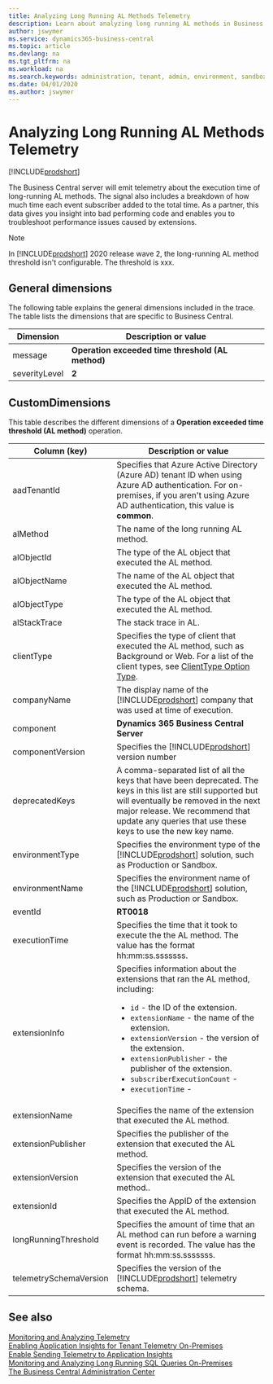 ```yaml
---
title: Analyzing Long Running AL Methods Telemetry
description: Learn about analyzing long running AL methods in Business Central.  
author: jswymer
ms.service: dynamics365-business-central
ms.topic: article
ms.devlang: na
ms.tgt_pltfrm: na
ms.workload: na
ms.search.keywords: administration, tenant, admin, environment, sandbox, telemetry
ms.date: 04/01/2020
ms.author: jswymer
---
```


# Analyzing Long Running AL Methods Telemetry

[!INCLUDE[prodshort](../includes/2020_releasewave2.md)]

The Business Central server will emit telemetry about the execution time of long-running AL methods. The signal also includes a breakdown of how much time each event subscriber added to the total time. As a partner, this data gives you insight into bad performing code and enables you to troubleshoot performance issues caused by extensions.

> [!NOTE]
> In [!INCLUDE[prodshort](../developer/includes/prodshort.md)] 2020 release wave 2, the long-running AL method threshold isn't configurable. The threshold is xxx.

## General dimensions

The following table explains the general dimensions included in the trace. The table lists the dimensions that are specific to Business Central.

|Dimension|Description or value|
|---------|--------------------|
|message|**Operation exceeded time threshold (AL method)**|
|severityLevel|**2**|

## CustomDimensions

This table describes the different dimensions of a **Operation exceeded time threshold (AL method)** operation.

|Column (key)|Description or value|
|------------|---------------|
|aadTenantId|Specifies that Azure Active Directory (Azure AD) tenant ID when using Azure AD authentication. For on-premises, if you aren't using Azure AD authentication, this value is **common**. |
|alMethod|The name of the long running AL method.|
|alObjectId|The type of the AL object that executed the AL method.|
|alObjectName|The name of the AL object that executed the AL method.|
|alObjectType|The type of the AL object that executed the AL method.|
|alStackTrace|The stack trace in AL.|
|clientType|Specifies the type of client that executed the AL method, such as Background or Web. For a list of the client types, see [ClientType Option Type](../developer/methods-auto/clienttype/clienttype-option.md).|
|companyName|The display name of the [!INCLUDE[prodshort](../developer/includes/prodshort.md)] company that was used at time of execution. |
|component|**Dynamics 365 Business Central Server**|
|componentVersion|Specifies the [!INCLUDE[prodshort](../developer/includes/prodshort.md)] version number|
|deprecatedKeys|A comma-separated list of all the keys that have been deprecated. The keys in this list are still supported but will eventually be removed in the next major release. We recommend that update any queries that use these keys to use the new key name.|
|environmentType|Specifies the environment type of the [!INCLUDE[prodshort](../developer/includes/prodshort.md)] solution, such as Production or Sandbox.|
|environmentName|Specifies the environment name of the [!INCLUDE[prodshort](../developer/includes/prodshort.md)] solution, such as Production or Sandbox.|
|eventId|**RT0018**|
|executionTime|Specifies the time that it took to execute the the AL method. The value has the format hh:mm:ss.sssssss.|
|extensionInfo|Specifies information about the extensions that ran the AL method, including:<ul><li>`id` -  the ID of the extension.</li><li>`extensionName` - the name of the extension.</li><li>`extensionVersion` - the version of the extension.</li><li>`extensionPublisher` - the publisher of the extension.</li><li>`subscriberExecutionCount` - </li><li>`executionTime` - </li></ul>|
|extensionName|Specifies the name of the extension that executed the AL method.|
|extensionPublisher|Specifies the publisher of the extension that executed the AL method.|
|extensionVersion|Specifies the version of the extension that executed the AL method..|
|extensionId|Specifies the AppID of the extension that executed the AL method.|
|longRunningThreshold|Specifies the amount of time that an AL method can run before a warning event is recorded. The value has the format hh:mm:ss.sssssss. |
|telemetrySchemaVersion|Specifies the version of the [!INCLUDE[prodshort](../developer/includes/prodshort.md)] telemetry schema. |

<!-- for 17.1 
<br /><br >This threshold is controlled by the [!INCLUDE[server](../developer/includes/server.md)] configuration settings called ALLongRunningFunctionTracingThreshold and ALLongRunningFunctionTracingThresholdForApplicationInsights.-->

<!--
## Example

The following code snippet shows an example of the CustomDimensions.

`{"telemetrySchemaVersion":"0.1","longRunningThreshold":"00:00:00.5000000","componentVersion":"17.0.15765.0","environmentName":"Production","environmentType":"Production","extensionPublisher":"Microsoft","deprecatedKeys":"Execution time (ms), executionTimeInMs, Long running log threshold (ms), longRunningThresholdInMs, Company name, AL Object Id, AL Object type, AL Object name, AL Stack trace, Client type, Extension name, Extension App Id, Extension version, Telemetry schema version, Component, Component version, Telemetry schema version, AadTenantId, Environment name, Environment type","extensionVersion":"17.0.15821.0","aadTenantId":"f22cca61-d606-4dfc-8165-acd0bf022d2a","extensionName":"Base Application","extensionInfo":"[{\"id\": \"00000000-0000-0000-0000-000000000000\",\"subscriberExecutionCount\": 0,\"executionTime\": 0},{\"id\": \"63ca2fa4-4f03-4f2b-a480-172fef340d3f\",\"extensionName\": \"System Application\",\"extensionVersion\": \"17.0.15821.0\",\"extensionPublisher\": \"Microsoft\",\"subscriberExecutionCount\": 0,\"executionTime\": 0},{\"id\": \"437dbf0e-84ff-417a-965d-ed2bb9650972\",\"extensionName\": \"Base Application\",\"extensionVersion\": \"17.0.15821.0\",\"extensionPublisher\": \"Microsoft\",\"subscriberExecutionCount\": 21,\"executionTime\": 0}]","executionTime":"00:00:01.7810000","component":"Dynamics 365 Business Central Server","companyName":"CRONUS USA, Inc.","alObjectType":"CodeUnit","alObjectName":"CRM Statistics Job","alStackTrace":"AppObjectType: CodeUnit\r\n  AppObjectId: 5350\r\n  AL CallStack: \"CRM Statistics Job\"(CodeUnit 5350).UpdateInvoice line 14 - Base Application by Microsoft\r\n\"CRM Statistics Job\"(CodeUnit 5350).UpdateStatusOfPaidInvoices line 21 - Base Application by Microsoft\r\n\"CRM Statistics Job\"(CodeUnit 5350).UpdateInvoices line 9 - Base Application by Microsoft\r\n\"CRM Statistics Job\"(CodeUnit 5350).UpdateStatisticsAndInvoices line 16 - Base Application by Microsoft\r\n\"CRM Statistics Job\"(CodeUnit 5350).OnRun(Trigger) line 2 - Base Application by Microsoft\r\n\"Job Queue Start Codeunit\"(CodeUnit 449).OnRun(Trigger) line 11 - Base Application by Microsoft\r\n\"Job Queue Dispatcher\"(CodeUnit 448).HandleRequest line 30 - Base Application by Microsoft\r\n\"Job Queue Dispatcher\"(CodeUnit 448).OnRun(Trigger) line 19 - Base Application by Microsoft","clientType":"Background","alObjectId":"5350","extensionId":"437dbf0e-84ff-417a-965d-ed2bb9650972","eventId":"RT0018","alMethod":"UpdateInvoice"}`

-->
## See also

[Monitoring and Analyzing Telemetry](telemetry-overview.md)  
[Enabling Application Insights for Tenant Telemetry On-Premises](telemetry-enable-application-insights.md)  
[Enable Sending Telemetry to Application Insights](tenant-admin-center-telemetry.md#appinsights)  
[Monitoring and Analyzing Long Running SQL Queries On-Premises](monitor-long-running-sql-queries-event-log.md)  
[The Business Central Administration Center](tenant-admin-center.md)  